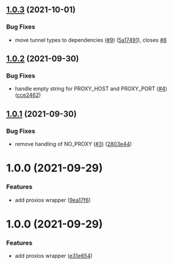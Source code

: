 ## [1.0.3](https://github.com/Safe-Security/praxios/compare/v1.0.2...v1.0.3) (2021-10-01)


### Bug Fixes

* move tunnel types to dependencies ([#9](https://github.com/Safe-Security/praxios/issues/9)) ([5a17491](https://github.com/Safe-Security/praxios/commit/5a1749124a8dc01ceb94b1a33e42f476d476455b)), closes [#8](https://github.com/Safe-Security/praxios/issues/8)

## [1.0.2](https://github.com/Safe-Security/praxios/compare/v1.0.1...v1.0.2) (2021-09-30)


### Bug Fixes

* handle empty string for PROXY_HOST and PROXY_PORT ([#4](https://github.com/Safe-Security/praxios/issues/4)) ([cce2462](https://github.com/Safe-Security/praxios/commit/cce2462cc9fa0478734411410948ea6c6d1a6477))

## [1.0.1](https://github.com/Safe-Security/praxios/compare/v1.0.0...v1.0.1) (2021-09-30)


### Bug Fixes

* remove handling of NO_PROXY ([#3](https://github.com/Safe-Security/praxios/issues/3)) ([2803e44](https://github.com/Safe-Security/praxios/commit/2803e44eb1bd2115688171f135765bfb4921f685))

# 1.0.0 (2021-09-29)


### Features

* add proxios wrapper ([9ea17f6](https://github.com/Safe-Security/praxios/commit/9ea17f6aef27555feb3645750c327bf7eb7a82a0))

# 1.0.0 (2021-09-29)


### Features

* add proxios wrapper ([e31e654](https://github.com/Safe-Security/praxios/commit/e31e65449242a2eda2c7f6e68d13d8d396ba0b69))
